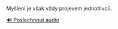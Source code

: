 
Myšlení je však vždy projevem jednotlivců.

[🔊 Poslechnout audio](/data/7-paragraphs/audio/chapter_38/para_002-Mylen-je-vak-vdy-projevem-jednotlivc.mp3)

